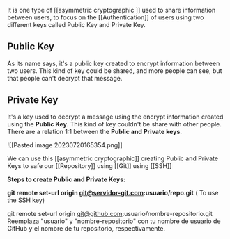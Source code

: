 It is one type of [[asymmetric cryptographic ]] used to share information between users,  to focus on the [[Authentication]] of users using two different keys called Public Key and Private Key.

## Public Key

As its name says, it's a public key created to encrypt information between two users. This kind of key could be shared, and more people can see, but that people can't decrypt that message.

## Private Key 

It's a key used to decrypt a message using the encrypt information created using the **Public Key**. This kind of key couldn't be share with other people. There are a relation 1:1 between the **Public and Private keys**.

![[Pasted image 20230720165354.png]]


We can use this [[asymmetric cryptographic]] creating Public and Private Keys to safe our [[Repository]] using [[Git]] using [[SSH]]

**Steps to create Public and Private Keys:**

**git remote set-url origin git@servidor-git.com:usuario/repo.git** ( To use the SSH key)

git remote set-url origin git@github.com:usuario/nombre-repositorio.git
	Reemplaza "usuario" y "nombre-repositorio" con tu nombre de usuario de GitHub y el nombre de tu repositorio, respectivamente.
